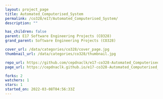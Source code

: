 ```yaml
---
layout: project_page
title: Automated_Computerised_System
permalink: /co328/e17/Automated_Computerised_System/
description: ""

has_children: false
parent: E17 Software Engineering Projects (CO328)
grand_parent: Software Engineering Projects (CO328)

cover_url: /data/categories/co328/cover_page.jpg
thumbnail_url: /data/categories/co328/thumbnail.jpg

repo_url: https://github.com/cepdnaclk/e17-co328-Automated_Computerised_System
page_url: https://cepdnaclk.github.io/e17-co328-Automated_Computerised_System

forks: 2
watchers: 1
stars: 1
started_on: 2022-03-08T04:56:33Z
---
```



